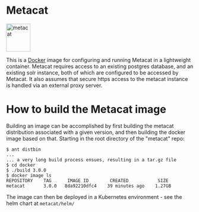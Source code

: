 # Metacat

<img src="https://knb.ecoinformatics.org/knb/docs/_images/metacat-logo-darkgray.png"
alt="metacat" height="75" width="65"/>

This is a [Docker](https://www.docker.com/) image for configuring and running
Metacat in a lightweight container.  Metacat requires access to an existing
postgres database, and an existing solr instance, both of which are configured to be 
accessed by Metacat. It also assumes that secure https access to the metacat instance is
handled via an external proxy server.

# How to build the Metacat image

Building an image can be accomplished by first building the
metacat distribution associated with a given version, and then
building the docker image based on that. Starting in the root directory of the "metacat" repo:

    $ ant distbin
    ...
    ... a very long build process ensues, resulting in a tar.gz file
    $ cd docker
    $ ./build 3.0.0
    $ docker image ls
    REPOSITORY    TAG      IMAGE ID        CREATED           SIZE
    metacat       3.0.0   8da92210dfc4    39 minutes ago    1.27GB

The image can then be deployed in a Kubernetes environment - see the helm chart at `metacat/helm/`
